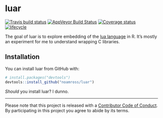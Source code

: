 
<!-- README.md is generated from README.Rmd. Please edit that file -->

# luar

[![Travis build
status](https://travis-ci.org/noamross/luar.svg?branch=master)](https://travis-ci.org/noamross/luar)
[![AppVeyor Build
Status](https://ci.appveyor.com/noamross/luar)](https://ci.appveyor.com/api/projects/status/github//noamross/luar/?branch=master&svg=true)
[![Coverage
status](https://codecov.io/gh/noamross/luar/branch/master/graph/badge.svg)](https://codecov.io/github/noamross/luar?branch=master)
[![lifecycle](https://img.shields.io/badge/lifecycle-experimental-orange.svg)](https://www.tidyverse.org/lifecycle/#experimental)

The goal of luar is to explore embedding of the [lua
language](https://www.lua.org) in R. It’s mostly an experiment for me to
understand wrapping C libraries.

## Installation

You can install luar from GitHub with:

``` r
# install.packages("devtools")
devtools::install_github("noamross/luar")
```

*Should* you install luar? I dunno.

-----

Please note that this project is released with a [Contributor Code of
Conduct](CODE_OF_CONDUCT.md). By participating in this project you agree
to abide by its terms.
